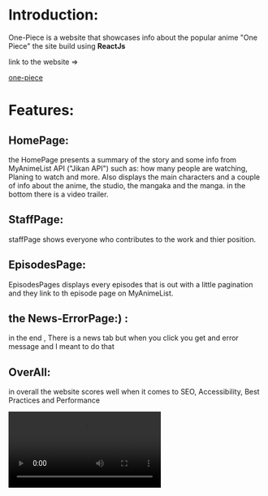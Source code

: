 # Introduction:

One-Piece is a website that showcases info
about the popular anime "One Piece" the site build using **ReactJs**

link to the website =>

[one-piece](https://one-piece-eta.vercel.app/)

# Features:

## HomePage:

the HomePage presents a summary of the story and some info from MyAnimeList API ("Jikan API") such as: how many people are watching, Planing to watch and more. Also displays the main characters and a couple of info about the anime, the studio, the mangaka and the manga. in the bottom there is a video trailer.

## StaffPage:

staffPage shows everyone who contributes to the work and thier position.

## EpisodesPage:

EpisodesPages displays every episodes that is out with a little pagination and they link to th episode page on MyAnimeList.

## the News-ErrorPage:) :

in the end , There is a news tab but when you click you get and error message and I meant to do that

## OverAll:

in overall the website scores well when it comes to SEO, Accessibility, Best Practices and Performance

<video controls="true" allowfullscreen="true">
<source src="./Readme-Assets/forReadme.mp4" type="video/mp4"/>
</video>
